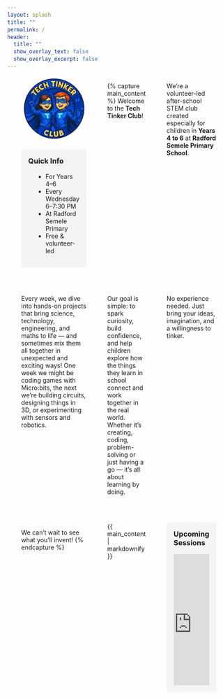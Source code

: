 ```yaml
---
layout: splash
title: ""
permalink: /
header:
  title: ""
  show_overlay_text: false
  show_overlay_excerpt: false
---
```


<style>
  .layout-container {
    display: flex;
    flex-direction: column;
    gap: 2rem;
    padding: 0 1rem;
  }

  .sidebar-adjust,
  .main-column,
  .calendar-adjust {
    width: 100%;
  }

  .main-column {
    text-align: justify;
  }

  .calendar-embed {
    overflow: hidden;
  }

  .calendar-embed iframe {
    display: block;
    width: 100%;
    height: 300px;
    border: none;
  }

  @media (min-width: 768px) {
    .layout-container {
      display: grid;
      grid-template-columns: 1.5fr 2fr 1.5fr;
      gap: 3rem;
      padding: 0 2rem;
    }

    .sidebar-adjust,
    .calendar-adjust {
      width: 100%;
    }
  }
</style>

<div class="layout-container">

  <!-- LEFT SIDEBAR COLUMN -->
  <div class="sidebar-adjust">
    <img src="/assets/images/logo300px.png" alt="Tech Tinker Club Logo" style="width: 100%; border-radius: 8px; margin-bottom: 1rem;">
    <div style="background: #f4f4f4; padding: 1rem; border-radius: 6px;">
      <h3 style="margin-top: 0;">Quick Info</h3>
      <ul style="margin-left: 1rem;">
        <li>For Years 4–6</li>
        <li>Every Wednesday 6–7:30 PM</li>
        <li>At Radford Semele Primary</li>
        <li>Free & volunteer-led</li>
      </ul>
    </div>
  </div>

  <!-- MIDDLE CONTENT COLUMN -->
  {% capture main_content %}
  Welcome to the **Tech Tinker Club**!

  We’re a volunteer-led after-school STEM club created especially for children in **Years 4 to 6** at **Radford Semele Primary School**.

  Every week, we dive into hands-on projects that bring science, technology, engineering, and maths to life — and sometimes mix them all together in unexpected and exciting ways! One week we might be coding games with Micro:bits, the next we’re building circuits, designing things in 3D, or experimenting with sensors and robotics.

  Our goal is simple: to spark curiosity, build confidence, and help children explore how the things they learn in school connect and work together in the real world. Whether it’s creating, coding, problem-solving or just having a go — it’s all about learning by doing.

  No experience needed. Just bring your ideas, imagination, and a willingness to tinker.

  We can’t wait to see what you’ll invent!
  {% endcapture %}

  <div class="main-column">
    {{ main_content | markdownify }}
  </div>

  <!-- RIGHT COLUMN: Calendar Embed -->
  <div class="calendar-adjust">
    <div style="background: #f4f4f4; padding: 1rem; border-radius: 6px;">
      <h3 style="margin-top: 0;">Upcoming Sessions</h3>
      <div class="calendar-embed">
        <iframe 
          src="https://calendar.google.com/calendar/embed?src=techtinkerclub%40gmail.com&ctz=Europe%2FLondon&mode=AGENDA"
          scrolling="no">
        </iframe>
      </div>
    </div>
  </div>

</div>
